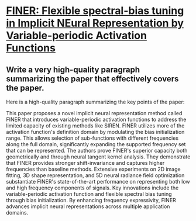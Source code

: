 # [FINER: Flexible spectral-bias tuning in Implicit NEural Representation   by Variable-periodic Activation Functions](https://arxiv.org/abs/2312.02434)

## Write a very high-quality paragraph summarizing the paper that effectively covers the paper.

 Here is a high-quality paragraph summarizing the key points of the paper:

This paper proposes a novel implicit neural representation method called FINER that introduces variable-periodic activation functions to address the limited capacity of existing methods like SIREN. FINER utilizes more of the activation function's definition domain by modulating the bias initialization range. This allows selection of sub-functions with different frequencies along the full domain, significantly expanding the supported frequency set that can be represented. The authors prove FINER's superior capacity both geometrically and through neural tangent kernel analysis. They demonstrate that FINER provides stronger shift-invariance and captures higher frequencies than baseline methods. Extensive experiments on 2D image fitting, 3D shape representation, and 5D neural radiance field optimization substantiate FINER's state-of-the-art performance on representing both low and high frequency components of signals. Key innovations include the variable-periodic activation function and flexible spectral bias tuning through bias initialization. By enhancing frequency expressivity, FINER advances implicit neural representations across multiple application domains.
